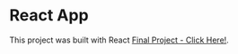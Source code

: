 #  React App

This project was built with React [Final Project - Click Here!](https://goglikooo.github.io/git-user-search/).

